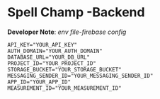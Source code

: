 # Spell Champ -Backend

**Developer Note**:
*env file-firebase config*
```
API_KEY="YOUR_API_KEY"
AUTH_DOMAIN="YOUR_AUTH_DOMAIN"
DATABASE_URL="YOUR_DB_URL"
PROJECT_ID="YOUR_PROJECT_ID"
STORAGE_BUCKET="YOUR_STORAGE_BUCKET"
MESSAGING_SENDER_ID="YOUR_MESSAGING_SENDER_ID"
APP_ID="YOUR_APP_ID"
MEASUREMENT_ID="YOUR_MEASUREMENT_ID"
```